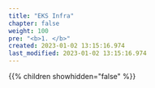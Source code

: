 ```yaml
---
title: "EKS Infra"
chapter: false
weight: 100
pre: "<b>1. </b>"
created: 2023-01-02 13:15:16.974
last_modified: 2023-01-02 13:15:16.974
---
```


{{% children showhidden="false" %}}

